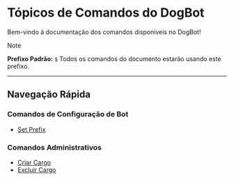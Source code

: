 # Tópicos de Comandos do DogBot

Bem-vindo à documentação dos comandos disponíveis no DogBot!


> [!NOTE]
> **Prefixo Padrão:** `$`
> Todos os comandos do documento estarão usando este prefixo.

---

## Navegação Rápida

### Comandos de Configuração de Bot
* [Set Prefix](setprefix.md)

### Comandos Administrativos
* [Criar Cargo](criarcargo.md)
* [Excluir Cargo](excluircargo.md)